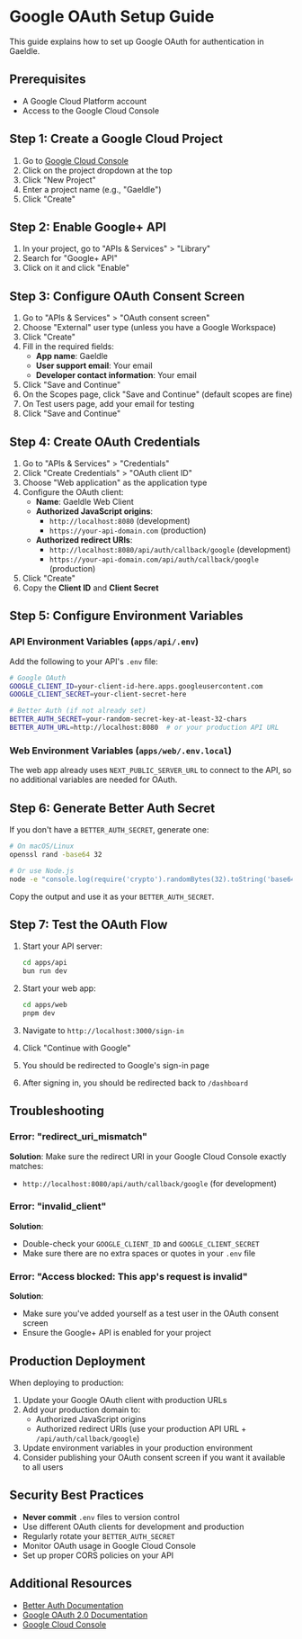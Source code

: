 # Google OAuth Setup Guide

This guide explains how to set up Google OAuth for authentication in Gaeldle.

## Prerequisites

- A Google Cloud Platform account
- Access to the Google Cloud Console

## Step 1: Create a Google Cloud Project

1. Go to [Google Cloud Console](https://console.cloud.google.com/)
2. Click on the project dropdown at the top
3. Click "New Project"
4. Enter a project name (e.g., "Gaeldle")
5. Click "Create"

## Step 2: Enable Google+ API

1. In your project, go to "APIs & Services" > "Library"
2. Search for "Google+ API"
3. Click on it and click "Enable"

## Step 3: Configure OAuth Consent Screen

1. Go to "APIs & Services" > "OAuth consent screen"
2. Choose "External" user type (unless you have a Google Workspace)
3. Click "Create"
4. Fill in the required fields:
   - **App name**: Gaeldle
   - **User support email**: Your email
   - **Developer contact information**: Your email
5. Click "Save and Continue"
6. On the Scopes page, click "Save and Continue" (default scopes are fine)
7. On Test users page, add your email for testing
8. Click "Save and Continue"

## Step 4: Create OAuth Credentials

1. Go to "APIs & Services" > "Credentials"
2. Click "Create Credentials" > "OAuth client ID"
3. Choose "Web application" as the application type
4. Configure the OAuth client:
   - **Name**: Gaeldle Web Client
   - **Authorized JavaScript origins**:
     - `http://localhost:8080` (development)
     - `https://your-api-domain.com` (production)
   - **Authorized redirect URIs**:
     - `http://localhost:8080/api/auth/callback/google` (development)
     - `https://your-api-domain.com/api/auth/callback/google` (production)
5. Click "Create"
6. Copy the **Client ID** and **Client Secret**

## Step 5: Configure Environment Variables

### API Environment Variables (`apps/api/.env`)

Add the following to your API's `.env` file:

```bash
# Google OAuth
GOOGLE_CLIENT_ID=your-client-id-here.apps.googleusercontent.com
GOOGLE_CLIENT_SECRET=your-client-secret-here

# Better Auth (if not already set)
BETTER_AUTH_SECRET=your-random-secret-key-at-least-32-chars
BETTER_AUTH_URL=http://localhost:8080  # or your production API URL
```

### Web Environment Variables (`apps/web/.env.local`)

The web app already uses `NEXT_PUBLIC_SERVER_URL` to connect to the API, so no additional variables are needed for OAuth.

## Step 6: Generate Better Auth Secret

If you don't have a `BETTER_AUTH_SECRET`, generate one:

```bash
# On macOS/Linux
openssl rand -base64 32

# Or use Node.js
node -e "console.log(require('crypto').randomBytes(32).toString('base64'))"
```

Copy the output and use it as your `BETTER_AUTH_SECRET`.

## Step 7: Test the OAuth Flow

1. Start your API server:
   ```bash
   cd apps/api
   bun run dev
   ```

2. Start your web app:
   ```bash
   cd apps/web
   pnpm dev
   ```

3. Navigate to `http://localhost:3000/sign-in`
4. Click "Continue with Google"
5. You should be redirected to Google's sign-in page
6. After signing in, you should be redirected back to `/dashboard`

## Troubleshooting

### Error: "redirect_uri_mismatch"

**Solution**: Make sure the redirect URI in your Google Cloud Console exactly matches:
- `http://localhost:8080/api/auth/callback/google` (for development)

### Error: "invalid_client"

**Solution**:
- Double-check your `GOOGLE_CLIENT_ID` and `GOOGLE_CLIENT_SECRET`
- Make sure there are no extra spaces or quotes in your `.env` file

### Error: "Access blocked: This app's request is invalid"

**Solution**:
- Make sure you've added yourself as a test user in the OAuth consent screen
- Ensure the Google+ API is enabled for your project

## Production Deployment

When deploying to production:

1. Update your Google OAuth client with production URLs
2. Add your production domain to:
   - Authorized JavaScript origins
   - Authorized redirect URIs (use your production API URL + `/api/auth/callback/google`)
3. Update environment variables in your production environment
4. Consider publishing your OAuth consent screen if you want it available to all users

## Security Best Practices

- **Never commit** `.env` files to version control
- Use different OAuth clients for development and production
- Regularly rotate your `BETTER_AUTH_SECRET`
- Monitor OAuth usage in Google Cloud Console
- Set up proper CORS policies on your API

## Additional Resources

- [Better Auth Documentation](https://www.better-auth.com/docs)
- [Google OAuth 2.0 Documentation](https://developers.google.com/identity/protocols/oauth2)
- [Google Cloud Console](https://console.cloud.google.com/)
